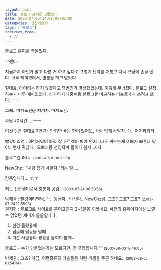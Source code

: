 ```yaml
---
layout: post
title: 블로그 홈피를 만들었다
date: 2003-07-05T14:08:06+00:00
categories: 전산기술자
tags: ["블로그"]
redirect_from:
  - /7
---
```


블로그 홈피를 만들었다.

그랬다.

지금까지 하던거 말고 다른 거 하고 싶다고 그렇게 난리를 쳐놓고 다시 코딩에 손을 댔다. 너무 재미있어서, 밤샘을 하고 말았다.

절대로, 아이티는 하지 않겠다고 몇번인가 결심했었는데. 이렇게 무너졌다. 블로그 설정하는거 너무 재미있었다. 심지어 미니홈피랑 블로그랑 비교하는 리포트까지 쓰려고 했다. ㅡ.ㅡ

그래.. 마지노선을 지키자. 마지노선.

주당 40시간 ... ㅡㅡ

이것 만은 절대로 지키자. 안되면 굶는 한이 있어도, 사람 답게 사알자. 아.. 어지러워라.


<div id=comments>
<div class=comment>
<!--- cmt:7 --->
<!--- mail: --->
<!--- parent:0 --->
빨강머리앤 : 
이런거였어
아직 잘 모르겠어 
머가 먼지..
나도 만드는게 이해가 빠른데 말야..
왠지 귀찮다..
오빠꺼랑 선영이꺼 들이다 봄서..자자

블로그란 머냐..
 <small>(2003-07-10 10:28:51)</small>
</div>
<div class=comment>
<!--- cmt:8 --->
<!--- mail: --->
<!--- parent:0 --->
NewChz : 
"사람 답게 사알자."라는 말....

감동입니다... ㅜ.ㅜ

저도 전산쟁이로서 충분히 공감..
 <small>(2003-07-24 06:50:56)</small>
</div>
<div class=comment>
<!--- cmt:9 --->
<!--- mail: --->
<!--- parent:0 --->
박제권 : 
빨강머리앤님, 아.. 동생아.. 반갑다..
NewChz님, 그죠? 그죠? 그죠?
 <small>(2003-07-24 12:55:13)</small>
</div>
<div class=comment>
<!--- cmt:10 --->
<!--- mail: --->
<!--- parent:0 --->
권지현 : 
블로그로 사이트를 뜯어고친지 2~3달쯤 되었네요. 예전의 홈페이지에선 느낄 수 없었던 재미가 쏠쏠합니다.

1. 한건 올렸을때
2. 답글에 답글을 달때
3. 다른 사람들의 생활을 들여다 볼때..

블로그 - 누가 만들었는지는 모르지만, 참 똑똑합니다.^^
 <small>(2003-08-03 19:46:05)</small>
</div>
<div class=comment>
<!--- cmt:11 --->
<!--- mail: --->
<!--- parent:0 --->
박제권 : 
그죠? 가끔, 어떤종류의 기술들은 이런 기쁨을 주곤 하네요..
 <small>(2003-08-05 01:54:04)</small>
</div>
</div>

